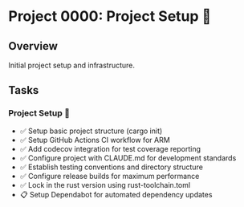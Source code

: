 # Project 0000: Project Setup 🚧

## Overview
Initial project setup and infrastructure.

## Tasks

### Project Setup 🚧
- ✅ Setup basic project structure (cargo init)
- ✅ Setup GitHub Actions CI workflow for ARM
- ✅ Add codecov integration for test coverage reporting
- ✅ Configure project with CLAUDE.md for development standards
- ✅ Establish testing conventions and directory structure
- ✅ Configure release builds for maximum performance
- ✅ Lock in the rust version using rust-toolchain.toml
- 📋 Setup Dependabot for automated dependency updates